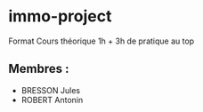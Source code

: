 # immo-project
Format Cours théorique 1h + 3h de pratique au top 
## Membres :
- BRESSON Jules
- ROBERT Antonin
